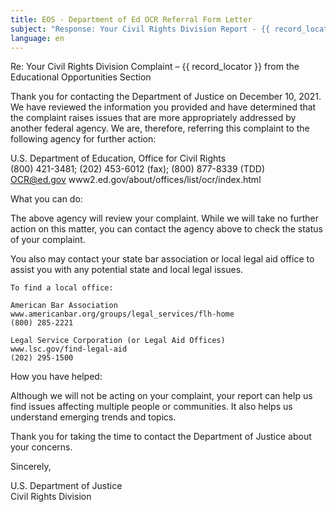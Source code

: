 ```yaml
---
title: EOS - Department of Ed OCR Referral Form Letter
subject: "Response: Your Civil Rights Division Report - {{ record_locator }} from Educational Opportunities Section"
language: en
---
```

Re: Your Civil Rights Division Complaint – {{ record_locator }} from the Educational Opportunities Section

Thank you for contacting the Department of Justice on December 10, 2021.  We have reviewed the information you provided and have determined that the complaint raises issues that are more appropriately addressed by another federal agency.  We are, therefore, referring this complaint to the following agency for further action:

U.S. Department of Education, Office for Civil Rights  
(800) 421-3481; (202) 453-6012 (fax); (800) 877-8339 (TDD)  
OCR@ed.gov
www2.ed.gov/about/offices/list/ocr/index.html 

What you can do:

The above agency will review your complaint.  While we will take no further action on this matter, you can contact the agency above to check the status of your complaint.

You also may contact your state bar association or local legal aid office to assist you with any potential state and local legal issues.

    To find a local office:

    American Bar Association
    www.americanbar.org/groups/legal_services/flh-home
    (800) 285-2221

    Legal Service Corporation (or Legal Aid Offices)
    www.lsc.gov/find-legal-aid 
    (202) 295-1500

How you have helped:

Although we will not be acting on your complaint, your report can help us find issues affecting multiple people or communities.  It also helps us understand emerging trends and topics.

Thank you for taking the time to contact the Department of Justice about your concerns.

Sincerely,

U.S. Department of Justice  
Civil Rights Division
